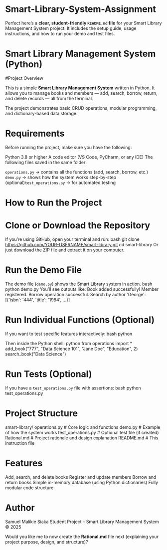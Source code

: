 # Smart-Library-System-Assignment
Perfect  here’s a **clear, student-friendly `README.md` file** for your Smart Library Management System project.
It includes the setup guide, usage instructions, and how to run your demo and test files.

# Smart Library Management System (Python)

#Project Overview

This is a simple **Smart Library Management System** written in Python.
It allows you to manage books and members — add, search, borrow, return, and delete records — all from the terminal.

The project demonstrates basic CRUD operations, modular programming, and dictionary-based data storage.

# Requirements
Before running the project, make sure you have the following:

 Python 3.8 or higher
   A code editor (VS Code, PyCharm, or any IDE)
  The following files saved in the same folder:

   `operations.py` → contains all the functions (add, search, borrow, etc.)
   `demo.py` → shows how the system works step-by-step
  (optional)`test_operations.py` → for automated testing



# How to Run the Project

# Clone or Download the Repository

If you’re using GitHub, open your terminal and run:
bash
git clone https://github.com/YOUR-USERNAME/smart-library.git
cd smart-library
Or just download the ZIP file and extract it on your computer.


# Run the Demo File
The demo file (`demo.py`) shows the Smart Library system in action.
bash
python demo.py
You’ll see outputs like:
Book added successfully!
Member registered.
Borrow operation successful.
Search by author 'George': [{'isbn': '444', 'title': '1984', ...}]

# Run Individual Functions (Optional)

If you want to test specific features interactively:
bash
python

Then inside the Python shell:
python
from operations import *
add_book("777", "Data Science 101", "Jane Doe", "Education", 2)
search_book("Data Science")

# Run Tests (Optional)

If you have a `test_operations.py` file with assertions:
bash
python test_operations.py

# Project Structure
smart-library/
 operations.py       # Core logic and functions
demo.py             # Example of how the system works
 test_operations.py  # Optional test file (if created)
 Rational.md         # Project rationale and design explanation
 README.md           # This instruction file

# Features
Add, search, and delete books
 Register and update members
 Borrow and return books
 Simple in-memory database (using Python dictionaries)
 Fully modular code structure

# Author
Samuel Malikie Siaka
Student Project – Smart Library Management System
© 2025


Would you like me to now create the **Rational.md** file next (explaining your project purpose, design, and structure)?
